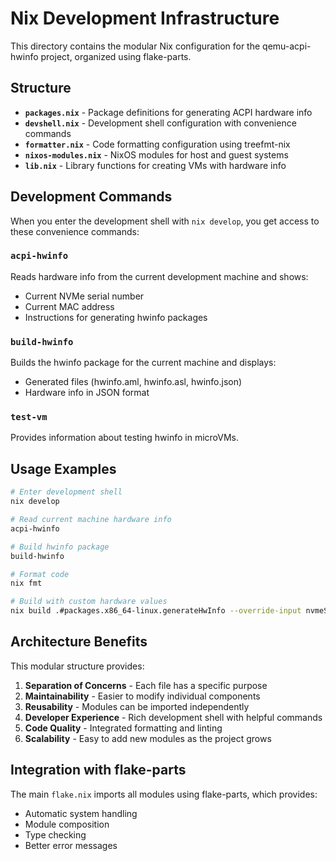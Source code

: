 # Nix Development Infrastructure

This directory contains the modular Nix configuration for the qemu-acpi-hwinfo project, organized using flake-parts.

## Structure

- **`packages.nix`** - Package definitions for generating ACPI hardware info
- **`devshell.nix`** - Development shell configuration with convenience commands
- **`formatter.nix`** - Code formatting configuration using treefmt-nix
- **`nixos-modules.nix`** - NixOS modules for host and guest systems
- **`lib.nix`** - Library functions for creating VMs with hardware info

## Development Commands

When you enter the development shell with `nix develop`, you get access to these convenience commands:

### `acpi-hwinfo`
Reads hardware info from the current development machine and shows:
- Current NVMe serial number
- Current MAC address
- Instructions for generating hwinfo packages

### `build-hwinfo`
Builds the hwinfo package for the current machine and displays:
- Generated files (hwinfo.aml, hwinfo.asl, hwinfo.json)
- Hardware info in JSON format

### `test-vm`
Provides information about testing hwinfo in microVMs.

## Usage Examples

```bash
# Enter development shell
nix develop

# Read current machine hardware info
acpi-hwinfo

# Build hwinfo package
build-hwinfo

# Format code
nix fmt

# Build with custom hardware values
nix build .#packages.x86_64-linux.generateHwInfo --override-input nvmeSerial "CUSTOM_SERIAL"
```

## Architecture Benefits

This modular structure provides:

1. **Separation of Concerns** - Each file has a specific purpose
2. **Maintainability** - Easier to modify individual components
3. **Reusability** - Modules can be imported independently
4. **Developer Experience** - Rich development shell with helpful commands
5. **Code Quality** - Integrated formatting and linting
6. **Scalability** - Easy to add new modules as the project grows

## Integration with flake-parts

The main `flake.nix` imports all modules using flake-parts, which provides:
- Automatic system handling
- Module composition
- Type checking
- Better error messages